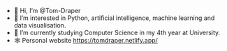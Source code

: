 - 👋 Hi, I’m @Tom-Draper
- 👀 I’m interested in Python, artificial intelligence, machine learning and data visualisation.
- 🌱 I’m currently studying Computer Science in my 4th year at University.
- 🕸 Personal website https://tomdraper.netlify.app/

<!---
Tom-Draper/Tom-Draper is a ✨ special ✨ repository because its `README.md` (this file) appears on your GitHub profile.
You can click the Preview link to take a look at your changes.
--->

